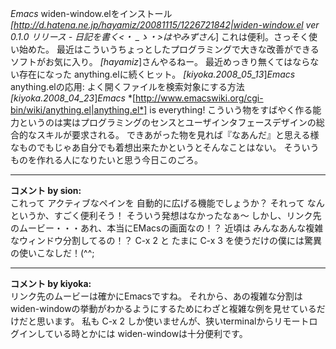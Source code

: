 *Emacs* widen-window.elをインストール
*[http://d.hatena.ne.jp/hayamiz/20081115/1226721842|widen-window.el ver 0.1.0 リリース - 日記を書く<・ _ゝ・>はやみずさん*]
これは便利。さっそく使い始めた。
最近はこういうちょっとしたプログラミングで大きな改善ができるソフトがお気に入り。
*[hayamiz*]さんやるねー。
最近めっきり無くてはならない存在になった anything.elに続くヒット。
 *[kiyoka.2008_05_13*]*Emacs* anything.elの応用: よく開くファイルを検索対象にする方法
 *[kiyoka.2008_04_23*]*Emacs* *[http://www.emacswiki.org/cgi-bin/wiki/anything.el|anything.el*] is everything!
こういう物をすばやく作る能力というのは実はプログラミングのセンスとユーザインタフェースデザインの総合的なスキルが要求される。
できあがった物を見れば『なあんだ』と思える様なものでもじゃあ自分でも着想出来たかというとそんなことはない。
そういうものを作れる人になりたいと思う今日このごろ。



---

**コメント by sion:**  
これって アクティブなペインを 自動的に広げる機能でしょうか？
それって なんというか、すごく便利そう！
そういう発想はなかったなぁ～
しかし、リンク先のムービー・・・あれ、本当にEMacsの画面なの！？
近頃は みんなあんな複雑なウィンドウ分割してるの！？
 C-x 2 と たまに C-x 3 を使うだけの僕には驚異の使いこなしだ！(^^;


---

**コメント by kiyoka:**  
リンク先のムービーは確かにEmacsですね。
それから、あの複雑な分割はwiden-windowの挙動がわかるようにするためにわざと複雑な例を見せているだけだと思います。
私も C-x 2 しか使いませんが、狭いterminalからリモートログインしている時とかには widen-windowは十分便利です。
